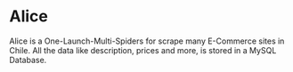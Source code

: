 # Alice
Alice is a One-Launch-Multi-Spiders for scrape many E-Commerce sites in Chile.
All the data like description, prices and more, is stored in a MySQL Database.
